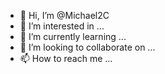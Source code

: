 - 👋 Hi, I’m @Michael2C
- 👀 I’m interested in ...
- 🌱 I’m currently learning ...
- 💞️ I’m looking to collaborate on ...
- 📫 How to reach me ...

<!---
Michael2C/Michael2C is a ✨ special ✨ repository because its `README.md` (this file) appears on your GitHub profile.
You can click the Preview link to take a look at your changes.
--->
